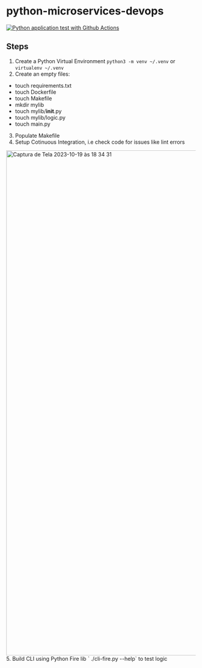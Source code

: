 # python-microservices-devops

[![Python application test with Github Actions](https://github.com/locemarn/python-microservices/actions/workflows/devops.yml/badge.svg)](https://github.com/locemarn/python-microservices/actions/workflows/devops.yml)

## Steps
1. Create a Python Virtual Environment `python3 -m venv ~/.venv` or `virtualenv ~/.venv`
2. Create an empty files:
- touch requirements.txt
- touch Dockerfile
- touch Makefile
- mkdir mylib
- touch mylib/__init__.py
- touch mylib/logic.py
- touch main.py
3. Populate Makefile
4. Setup Cotinuous Integration, i.e check code for issues like lint errors
  <img width="1344" alt="Captura de Tela 2023-10-19 às 18 34 31" src="https://github.com/locemarn/python-microservices/assets/31143542/ff10c64d-e056-40f2-9ad5-1d6588bd5a84">
5. Build CLI using Python Fire lib ` ./cli-fire.py --help` to test logic
